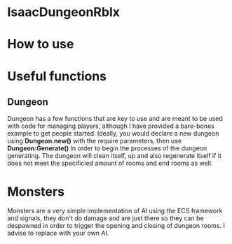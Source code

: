 # IsaacDungeonRblx


# How to use


# Useful functions


## Dungeon
 
Dungeon has a few functions that are key to use and are meant to be used with code for managing players, although I have provided a bare-bones example to get people started.
Ideally, you would declare a new dungeon using **Dungeon.new()** with the require parameters, then use **Dungeon:Generate()** In order to begin the processes of the dungeon generating. The dungeon will clean itself, up and also regenerate itself if it does not meet the specificied amount of rooms and end rooms as well.

# Monsters

Monsters are a very simple implementation of AI using the ECS framework and signals, they don't do damage and are just there so they can be despawned in order to trigger the opening and closing of dungeon rooms. I advise to replace with your own AI.
